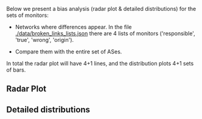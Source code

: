 Below we present a bias analysis (radar plot & detailed distributions) for the sets of monitors:

- Networks where differences appear. In the file [./data/broken_links_lists.json](./data/broken_links_lists.json) there are 4 lists of monitors ('responsible', 'true', 'wrong', 'origin').

- Compare them with the entire set of ASes. 

In total the radar plot will have 4+1 lines, and the distribution plots 4+1 sets of bars.

## Radar Plot

## Detailed distributions